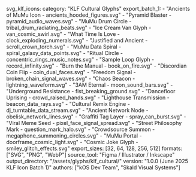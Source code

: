 svg_klf_icons:
  category: "KLF Cultural Glyphs"
  export_batch_1:
    - "Ancients of MuMu Icon - ancients_hooded_figures.svg"
    - "Pyramid Blaster - pyramid_audio_waves.svg"
    - "MuMu Drum Circle - tribal_drum_radiating_beats.svg"
    - "Ice Cream Van Glyph - van_cosmic_swirl.svg"
    - "What Time Is Love - clock_exploding_numerals.svg"
    - "Justified and Ancient - scroll_crown_torch.svg"
    - "MuMu Data Spiral - spiral_galaxy_data_points.svg"
    - "Ritual Circle - concentric_rings_music_notes.svg"
    - "Sample Loop Glyph - record_infinity.svg"
    - "Burn the Manual - book_on_fire.svg"
    - "Discordian Coin Flip - coin_dual_faces.svg"
    - "Freedom Signal - broken_chain_signal_waves.svg"
    - "Chaos Beacon - lightning_waveform.svg"
    - "3AM Eternal - moon_sound_bars.svg"
    - "Underground Resistance - fist_breaking_ground.svg"
    - "Dancefloor Uprising - crowd_raised_hands.svg"
    - "Lighthouse Transmission - beacon_data_rays.svg"
    - "Cultural Remix Engine - dj_turntable_data_stream.svg"
    - "Ancient Network Node - obelisk_network_lines.svg"
    - "Graffiti Tag Layer - spray_can_burst.svg"
    - "Viral Meme Seed - pixel_face_signal_spread.svg"
    - "Street Philosophy Mark - question_mark_halo.svg"
    - "Crowdsource Summon - megaphone_summoning_circles.svg"
    - "MuMu Portal - doorframe_cosmic_light.svg"
    - "Cosmic Joke Glyph - smiley_glitch_effects.svg"
  export_sizes: [32, 64, 128, 256, 512]
  formats: ["SVG", "PNG", "WebP"]
  source_tool: "Figma / Illustrator / Inkscape"
  output_directory: "/assets/glyphs/klf_cultural/"
  version: "1.0.0 (June 2025 KLF Icon Batch 1)"
  authors: ["kOS Dev Team", "Skald Visual Systems"]

